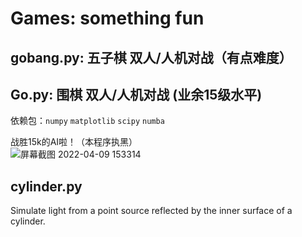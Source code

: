 # Games: something fun
## gobang.py: 五子棋 双人/人机对战（有点难度）
## Go.py: 围棋 双人/人机对战 (业余15级水平)

依赖包：``numpy`` ``matplotlib`` ``scipy`` ``numba``  

战胜15k的AI啦！（本程序执黑）  
![屏幕截图 2022-04-09 153314](https://user-images.githubusercontent.com/67631593/162563088-8a420ddc-2228-4f4d-a9c9-c3f4010f9a8e.png)

## cylinder.py
Simulate light from a point source reflected by the inner surface of a cylinder.
